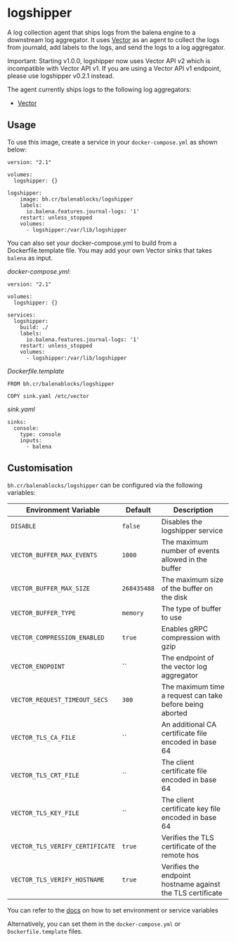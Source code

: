 # logshipper

A log collection agent that ships logs from the balena engine to a downstream
log aggregator.  It uses [Vector][vector] as an agent to collect the logs from
journald, add labels to the logs, and send the logs to a log aggregator.

Important: Starting v1.0.0, logshipper now uses Vector API v2 which is incompatible
with Vector API v1.  If you are using a Vector API v1 endpoint, please use
logshipper v0.2.1 instead.

The agent currently ships logs to the following log aggregators:
- [Vector][vector]


## Usage

To use this image, create a service in your `docker-compose.yml` as shown below:
```
version: "2.1"

volumes:
  logshipper: {}

logshipper:
    image: bh.cr/balenablocks/logshipper
    labels:
      io.balena.features.journal-logs: '1'
    restart: unless_stopped
    volumes:
      - logshipper:/var/lib/logshipper
```

You can also set your docker-compose.yml to build from a Dockerfile.template file. 
You may add your own Vector sinks that takes `balena` as input.

*docker-compose.yml*:
```
version: "2.1"

volumes:
  logshipper: {}

services:
  logshipper:
    build: ./
    labels:
      io.balena.features.journal-logs: '1'
    restart: unless_stopped
    volumes:
      - logshipper:/var/lib/logshipper
```

*Dockerfile.template*
```
FROM bh.cr/balenablocks/logshipper

COPY sink.yaml /etc/vector
```

*sink.yaml*
```
sinks:
  console:
    type: console
    inputs:
      - balena
```


## Customisation

`bh.cr/balenablocks/logshipper` can be configured via the following variables:

| Environment Variable            | Default  | Description                                                |
| ------------------------------- | -------- | ---------------------------------------------------------- |
| `DISABLE`                       | `false`  | Disables the logshipper service                            |
| `VECTOR_BUFFER_MAX_EVENTS`      | `1000`   | The maximum number of events allowed in the buffer         |
| `VECTOR_BUFFER_MAX_SIZE`        | `268435488` | The maximum size of the buffer on the disk              |
| `VECTOR_BUFFER_TYPE`            | `memory` | The type of buffer to use                                  |
| `VECTOR_COMPRESSION_ENABLED`    | `true`   | Enables gRPC compression with gzip                         |
| `VECTOR_ENDPOINT`               | ``       | The endpoint of the vector log aggregator                  |
| `VECTOR_REQUEST_TIMEOUT_SECS`   | `300`    | The maximum time a request can take before being aborted   |
| `VECTOR_TLS_CA_FILE`            | ``       | An additional CA certificate file encoded in base 64       |
| `VECTOR_TLS_CRT_FILE`           | ``       | The client certificate file encoded in base 64             |
| `VECTOR_TLS_KEY_FILE`           | ``       | The client certificate key file encoded in base 64         |
| `VECTOR_TLS_VERIFY_CERTIFICATE` | `true`   | Verifies the TLS certificate of the remote hos             |
| `VECTOR_TLS_VERIFY_HOSTNAME`    | `true`   | Verifies the endpoint hostname against the TLS certificate |

You can refer to the [docs](https://www.balena.io/docs/learn/manage/serv-vars/#environment-and-service-variables) on how to set environment or service variables

Alternatively, you can set them in the `docker-compose.yml` or `Dockerfile.template` files.

[vector]: https://vector.dev

